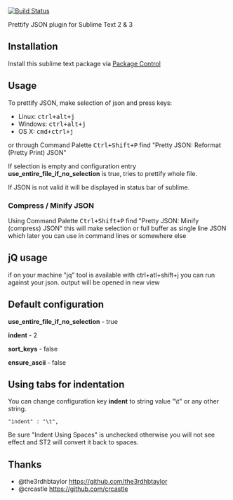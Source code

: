 [![Build Status](https://travis-ci.org/dzhibas/SublimePrettyJson.svg)](https://travis-ci.org/dzhibas/SublimePrettyJson)

Prettify JSON plugin for Sublime Text 2 & 3

## Installation

Install this sublime text package via [Package Control](https://sublime.wbond.net)

## Usage

To prettify JSON, make selection of json and press keys:

- Linux: <kbd>ctrl+alt+j</kbd>
- Windows: <kbd>ctrl+alt+j</kbd>
- OS X: <kbd>cmd+ctrl+j</kbd>

or through Command Palette <kbd>Ctrl+Shift+P</kbd> find "Pretty JSON: Reformat (Pretty Print) JSON"

If selection is empty and configuration entry **use_entire_file_if_no_selection** is true, tries to prettify whole file.

If JSON is not valid it will be displayed in status bar of sublime.

### Compress / Minify JSON

Using Command Palette <kbd>Ctrl+Shift+P</kbd> find "Pretty JSON: Minify (compress) JSON" this will make selection or full buffer as single line JSON which later you can use in command lines or somewhere else

## jQ usage

if on your machine "jq" tool is available with <kdb>ctrl+atl+shift+j</kdb> you can run against your json. output will be opened in new view

## Default configuration

**use_entire_file_if_no_selection** - true

**indent** - 2

**sort_keys** - false

**ensure_ascii** - false

## Using tabs for indentation

You can change configuration key **indent** to string value "\t" or any other string.

```
"indent" : "\t",
```

Be sure "Indent Using Spaces" is unchecked otherwise you will not see effect and ST2 will convert it back to spaces.

## Thanks

- @the3rdhbtaylor https://github.com/the3rdhbtaylor
- @crcastle https://github.com/crcastle
